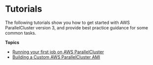 # Tutorials<a name="tutorials-v3"></a>

The following tutorials show you how to get started with AWS ParallelCluster version 3, and provide best practice guidance for some common tasks\.

**Topics**
+ [Running your first job on AWS ParallelCluster](tutorials-running-your-first-job-on-version-3.md)
+ [Building a Custom AWS ParallelCluster AMI](building-custom-ami-v3.md)